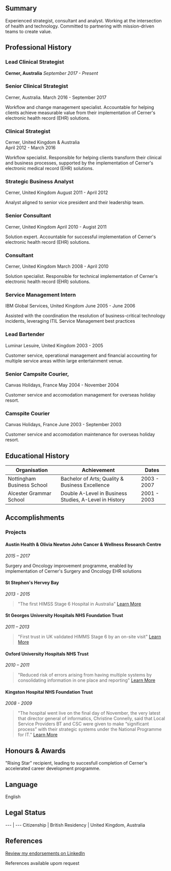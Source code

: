 ## Summary

Experienced strategist, consultant and analyst. Working at the intersection of health and technology. Committed to partnering with mission-driven teams to create value.

## Professional History

### Lead Clinical Strategist
**Cerner, Australia** 
*September 2017 - Present*

### Senior Clinical Strategist
Cerner, Australia.  March 2016 - September 2017

Workflow and change management specialist. Accountable for helping clients achieve measurable value from their implementation of Cerner's electronic health record (EHR) solutions.

### Clinical Strategist
Cerner, United Kingdom & Australia\
April 2012 - March 2016

Workflow specialist. Responsible for helping clients transform their clinical and business processes, supported by the implementation of Cerner's electronic medical record (EHR) solutions.

### Strategic Business Analyst
Cerner, United Kingdom  August 2011 - April 2012

Analyst aligned to senior vice president and their leadership team.

### Senior Consultant
Cerner, United Kingdom  April 2010 - Augist 2011

Solution expert. Accountable for successful implementation of Cerner's electronic health record (EHR) solutions.

###  Consultant
Cerner, United Kingdom  March 2008 - April 2010

Solution specialist. Responsible for technical implementation of Cerner's electronic health record (EHR) solutions.

### Service Management Intern
IBM Global Services, United Kingdom  June 2005 - June 2006

Assisted with the coordination the resolution of business-critical technology incidents, leveraging ITIL Service Management best practices

### Lead Bartender
Luminar Lesuire, United Kingdom  2003 - 2005

Customer service, operational management and financial accounting for multiple service areas within large entertainment venue.

### Senior Campsite Courier,
Canvas Holidays, France  May 2004 - November 2004

Customer service and accomodation management for overseas holiday resort.

### Camspite Courier
Canvas Holidays, France  June 2003 - September 2003

Customer service and accomodation maintenance for overseas holiday resort. 

## Educational History

Organisation | Achievement | Dates
--- | ---- | ---
Nottingham Business School | Bachelor of Arts; Quality & Business Excellence |  2003 - 2007
Alcester Grammar School | Double A-Level in Business Studies, A-Level in History | 2001 - 2003

## Accomplishments

### Projects

#### Austin Health & Olivia Newton John Cancer & Wellness Research Centre
*2015 – 2017*

Surgery and Oncology improvement programme, enabled by implementation of Cerner's Surgery and Oncology EHR solutions

#### St Stephen's Hervey Bay 
*2013 - 2015*

> "The first HIMSS Stage 6 Hospital in Australia"
[Learn More](http://www.himssanalyticsasia.org/about/pressRoom-pressrelease19.asp)

#### St Georges University Hospitals NHS Foundation Trust
*2011 – 2013*

> "First trust in UK validated HIMMS Stage 6 by an on-site visit"
[Learn More](https://www.stgeorges.nhs.uk/newsitem/st-georges-receives-national-accreditation-himss-stage-6/)

#### Oxford University Hospitals NHS Trust
*2010 – 2011*

> "Reduced risk of errors arising from having multiple systems by consolidating information in one place and reporting"
[Learn More](http://www.ouh.nhs.uk/patient-guide/documents/epr-case-study.pdf)

#### Kingston Hospital NHS Foundation Trust
*2008 - 2009*

> "The hospital went live on the final day of November, the very latest that director general of informatics, Christine Connelly, said that Local Service Providers BT and CSC were given to make “significant process” with their strategic systems under the National Programme for IT."
[Learn More](https://www.digitalhealth.net/2009/12/kingston-hits-go-live-date-with-cerner/)

## Honours & Awards

"Rising Star" recipient, leading to succesfull completion of Cerner's accelerated career development programme.

## Language

English

## Legal Status

--- | ---
Citizenship | British
Residency | United Kingdom, Australia

## References

[Review my endorsements on LinkedIn](https://www.linkedin.com/in/dalecraigwright/)

References available upom request
